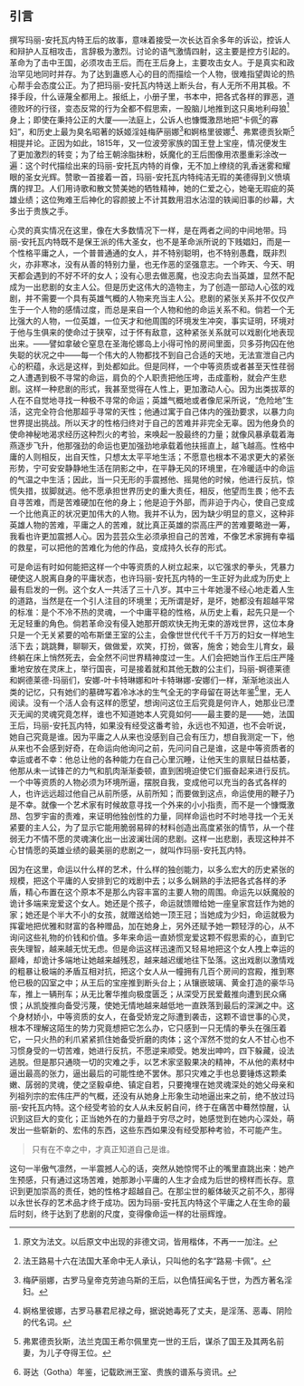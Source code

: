 ## 引言

撰写玛丽-安托瓦内特王后的故事，意味着接受一次长达百余多年的诉讼，控诉人和辩护人互相攻击，言辞极为激烈。讨论的语气激情四射，这主要是控方引起的。革命为了击中王国，必须攻击王后。而在王后身上，主要攻击女人。于是真实和政治罕见地同时并存。为了达到蛊惑人心的目的而描绘一个人物，很难指望舆论的热心帮手会态度公正。为了把玛丽-安托瓦内特送上断头台，有人无所不用其极。不择手段，什么诬蔑全都用上。报纸上，小册子里，书本中，把各式各样的罪恶，道德败坏的行径，变态反常的行为全都不假思索，一股脑儿地推到这只奥地利母狼[^1]身上；即使在秉持公正的大厦——法庭上，公诉人也慷慨激昂地把“卡佩[^2]的寡妇”，和历史上最为臭名昭著的妖姬淫娃梅萨丽娜[^3]和婀格里彼娜[^4]、弗累德贡狄斯[^5]相提并论。正因为如此，1815年，又一位波旁家族的国王登上宝座，情况便发生了更加激烈的转变；为了给王朝涂脂抹粉，妖魔化的王后图像用浓墨重彩涂改一遍：这个时代描绘出来的玛丽-安托瓦内特的肖像，无不加上缭绕的乳香迷雾和耀眼的圣女光辉。赞歌一首接着一首，玛丽-安托瓦内特纯洁无瑕的美德得到义愤填膺的捍卫。人们用诗歌和散文赞美她的牺牲精神，她的仁爱之心，她毫无瑕疵的英雄业绩；这位殉难王后神化的容颜披上不计其数用泪水沾湿的轶闻旧事的纱幕，大多出于贵族之手。

心灵的真实情况在这里，像在大多数情况下一样，是在两者之间的中间地带。玛丽-安托瓦内特既不是保王派的伟大圣女，也不是革命派所说的下贱娼妇，而是一个性格平庸之人，一个普普通通的女人，并不特别聪明，也不特别愚蠢，既非烈火，亦非寒冰，没有从善的特别力量，也无作恶的坚强意志。一个昨天、今天、明天都会遇到的不好不坏的女人；没有心思去做恶魔，也没志向去当英雄，显然不配成为一出悲剧的女主人公。但是历史这伟大的造物主，为了创造一部动人心弦的戏剧，并不需要一个具有英雄气概的人物来充当主人公。悲剧的紧张关系并不仅仅产生于一个人物的感情过度，而总是来自一个人物和他的命运关系不和。倘若一个无比强大的人物，一位英雄，一位天才和他周围的环境发生冲突，事实证明，环境对于他与生俱来的使命过于狭窄，过于怀有敌意，这种紧张关系就可以戏剧化地表现出来。——譬如拿破仑窒息在圣海伦娜岛上小得可怜的房间里面，贝多芬拘囚在他失聪的状况之中——每一个伟大的人物都找不到自己合适的天地，无法宣泄自己内心的积蕴，永远是这样，到处都如此。但是同样，一个中等资质或者甚至天性荏弱之人遭遇到极不寻常的命运，肩负的个人职责把他压垮，击成齑粉，就会产生悲剧。这样一种悲剧的形式，我甚至觉得在人性上，更加激动人心。因为出类拔萃的人在不自觉地寻找一种极不寻常的命运；英雄气概地或者像尼采所说，“危险地”生活，这完全符合他那超乎寻常的天性；他通过寓于自己体内的强劲要求，以暴力向世界提出挑战。所以天才的性格归终对于自己的苦难并非完全无辜。因为他身负的使命神秘地渴求经历这种烈火的考验，来唤起一股最终的力量；就像风暴承载着海燕逐步飞升，他那强劲的命运也更加强劲地承载着他扶摇直上，越飞越高。性格中庸的人则相反，出自天性，只想太太平平地生活；不愿意也根本不渴求更大的紧张形势，宁可安安静静地生活在阴影之中，在平静无风的环境里，在冷暖适中的命运的气温之中生活；因此，当一只无形的手震撼他、摇晃他的时候，他进行反抗，惊慌失措，拔脚就逃。他不愿承担世界历史的重大责任，相反，他望而生畏；他不去自寻苦难，而是苦难硬加在他的身上；他是迫于外部，而非迫于内心，使自己变成一个比他真正的状况更加伟大的人物。我并不认为，因为缺少明显的意义，这种非英雄人物的苦难，平庸之人的苦难，就比真正英雄的崇高庄严的苦难要略逊一筹，我看也许更加震撼人心。因为芸芸众生必须承担自己的苦难，不像艺术家拥有幸福的救星，可以把他的苦难化为他的作品，变成持久长存的形式。

可是命运有时如何能把这样一个中等资质的人树立起来，以它强求的拳头，凭暴力硬使这人脱离自身的平庸状态，也许玛丽-安托瓦内特的一生正好为此成为历史上最有启发的一例。这个女人一共活了三十八岁。其中三十年她漫不经心地走着人生的道路，当然是在一个引人注目的环境里；无所谓是好，是坏，她都没有超越平常的标准：是个不冷不热的灵魂，一个中庸平稳的性格，从历史上看，起先只是一个无足轻重的角色。倘若革命没有侵入她那开朗欢快无拘无束的游戏世界，这位本身只是一个无关紧要的哈布斯堡王室的公主，会像世世代代千千万万的妇女一样地生活下去；跳跳舞，聊聊天，做做爱，欢笑，打扮，做客，施舍；她会生儿育女，最终躺在床上悄然死去，会全然不问世界精神度过一生。人们会把她当作王后庄严隆重地安放在灵床上，举行国丧，可是接着就和其他无数的公主们，玛丽-婀德莱德和婀德莱德-玛丽们，安娜-叶卡特琳娜和叶卡特琳娜-安娜们一样，渐渐地淡出人类的记忆，只有她们的墓碑写着冷冰冰的生气全无的字母留在哥达年鉴[^6]里，无人阅读。没有一个活人会有这样的愿望，想询问这位王后究竟是何许人，她那业已湮灭无闻的灵魂究竟怎样，谁也不知道她本人究竟如何——最主要的是——她，法国王后，玛丽-安托瓦内特，如果没有经受这番考验，永远也不知道，也不会听说，她自己究竟是谁。因为平庸之人从来也没感到自己会有压力，想自我测定一下，他从来也不会感到好奇，在命运向他询问之前，先问问自己是谁，这是中等资质者的幸运或者不幸：他总让他的各种能力在自己心里沉睡，让他天生的禀赋日益枯萎，他那从未一试锋芒的力气和肌肉渐渐委顿，直到困境迫使它们振奋起来进行反抗。一个中等资质的人物必须为环境所逼，摆脱自我，变成他可以充当的各式各样的人，也许远远超过他自己从前所感，从前所知；而要做到这点，命运使用的鞭子乃是不幸。就像一个艺术家有时候故意寻找一个外来的小小指责，而不是一个慷慨激昂、包罗宇宙的责难，来证明他独创性的力量，同样命运也时不时地寻找一个无关紧要的主人公，为了显示它能用脆弱易碎的材料创造出高度紧张的情节，从一个荏弱无力不情不愿的灵魂演化出一出波澜壮阔的悲剧。这样一出悲剧，表现这种并不心甘情愿的英雄业绩的最美丽的悲剧之一，就叫作玛丽-安托瓦内特。

因为在这里，命运以什么样的艺术，什么样的独创能力，以多么宏大的历史紧张的规模，把这个平庸的人安排到它的戏剧中去；以多么娴熟的手法把各式各样的矛盾，精心布置在这个原本不是那么内容丰富的主要人物的周围。命运先以妖魔般的诡计多端来宠爱这个女人。她还是个孩子，命运就馈赠给她一座皇家宫廷作为她的家；她还是个半大不小的女孩，就赠送给她一顶王冠；当她成为少妇，命运就极为挥霍地把优雅和财富的各种赠品，加在她身上，另外还赋予她一颗轻浮的心，从不询问这些礼物的价钱和价值。多年来命运一直娇惯宠爱这颗不假思索的心，直到它丧失理智，越来越无忧无虑。但是命运这样迅速而又轻易地把这个女人拽上幸运的巅峰，却诡计多端地让她越来越残忍，越来越迟缓地往下坠落。这出戏剧以激情戏的粗暴让极端的矛盾互相对抗，把这个女人从一幢拥有几百个房间的宫殿，推到寒伧已极的囚室之中；从王后的宝座推到断头台上；从镶嵌玻璃、黄金打造的豪华马车，推上一辆刑车；从无比奢华推向极度匮乏；从深受万民爱戴推向遭到民众痛恨；从凯旋推向备受污蔑，使她无情地越来越低地一直跌落到最后的深渊之中。这个身材娇小，中等资质的女人，在备受娇宠之际遭到袭击，这颗不谙世事的心灵，根本不理解这陌生的势力究竟想把它怎么办，它只感到一只无情的拳头在强压着它，一只火热的利爪紧紧抓住她备受折磨的肉体；这个浑然不觉的女人不甘心也不习惯身受的一切苦难，她进行反抗，不愿逆来顺受。她发出呻吟，四下躲藏，设法逃脱。但是那只通晓一切的灾难之手，以艺术家坚毅果决的精神，不从他的素材中逼出最高的张力，逼出最后的可能性绝不罢休。那只灾难之手也总要锤炼这颗柔嫩、孱弱的灵魂，使之坚毅卓绝、镇定自若，只要掩埋在她灵魂深处的她父母亲和列祖列宗的宏伟庄严的气概，还没有从她身上形象生动地逼出来之前，绝不放过玛丽-安托瓦内特。这个经受考验的女人从未反躬自问，终于在痛苦中蓦然惊醒，认识到这巨大的变化；正当她外在的力量趋于穷尽之时，她感觉到在她内心深处，萌发出一些崭新的、宏伟的东西，这些东西如果没有经受那种考验，不可能产生。

> 只有在不幸之中，才真正知道自己是谁。

这句一半傲气凛然，一半震撼人心的话，突然从她惊愕不止的嘴里直跳出来：她产生预感，只有通过这场苦难，她那渺小平庸的人生才会成为后世的榜样而长存。意识到更加崇高的责任，她的性格才超越自己。在那尘世的躯体破灭之前不久，那得以永世长存的艺术品才终于成功。因为玛丽-安托瓦内特这个平庸之人在生命的最后时刻，终于达到了悲剧的尺度，变得像命运一样的壮丽辉煌。

[^1]: 原文为法文。以后原文中出现的非德文词，皆用楷体，不再一一加注。
[^2]: 法王路易十六在法国大革命中无人承认，只叫他的名字“路易·卡佩”。
[^3]: 梅萨丽娜，古罗马皇帝克劳迪乌斯的王后，以色情狂闻名于世，为西方著名淫妇。
[^4]: 婀格里彼娜，古罗马暴君尼禄之母，据说她毒死了丈夫，是淫荡、恶毒、阴险的代名词。
[^5]: 弗累德贡狄斯，法兰克国王希尔佩里克一世的王后，谋杀了国王及其两名前妻，为儿子夺得王位。
[^6]: 哥达（Gotha）年鉴，记载欧洲王室、贵族的谱系与资讯。
